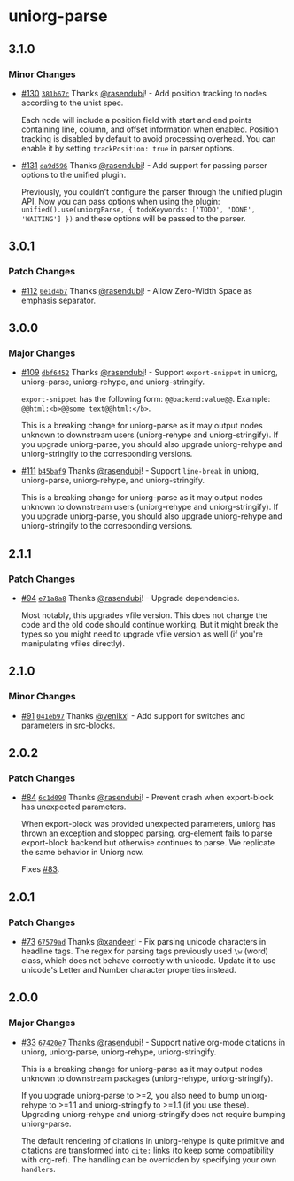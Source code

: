 # uniorg-parse

## 3.1.0

### Minor Changes

- [#130](https://github.com/rasendubi/uniorg/pull/130) [`381b67c`](https://github.com/rasendubi/uniorg/commit/381b67cf0d64c5926754fce04b54aa0b86699b85) Thanks [@rasendubi](https://github.com/rasendubi)! - Add position tracking to nodes according to the unist spec.

  Each node will include a position field with start and end points containing line, column, and offset information when enabled. Position tracking is disabled by default to avoid processing overhead. You can enable it by setting `trackPosition: true` in parser options.

- [#131](https://github.com/rasendubi/uniorg/pull/131) [`da9d596`](https://github.com/rasendubi/uniorg/commit/da9d596718fb3656833f5c3a3d2e0abd9667eaa1) Thanks [@rasendubi](https://github.com/rasendubi)! - Add support for passing parser options to the unified plugin.

  Previously, you couldn't configure the parser through the unified plugin API. Now you can pass options when using the plugin: `unified().use(uniorgParse, { todoKeywords: ['TODO', 'DONE', 'WAITING'] })` and these options will be passed to the parser.

## 3.0.1

### Patch Changes

- [#112](https://github.com/rasendubi/uniorg/pull/112) [`0e1d4b7`](https://github.com/rasendubi/uniorg/commit/0e1d4b7143495fefdbbfc0096a8e8706d5df30de) Thanks [@rasendubi](https://github.com/rasendubi)! - Allow Zero-Width Space as emphasis separator.

## 3.0.0

### Major Changes

- [#109](https://github.com/rasendubi/uniorg/pull/109) [`dbf6452`](https://github.com/rasendubi/uniorg/commit/dbf6452921ad03120bb9df87746aef52ac72b5fb) Thanks [@rasendubi](https://github.com/rasendubi)! - Support `export-snippet` in uniorg, uniorg-parse, uniorg-rehype, and uniorg-stringify.

  `export-snippet` has the following form: `@@backend:value@@`. Example: `@@html:<b>@@some text@@html:</b>`.

  This is a breaking change for uniorg-parse as it may output nodes unknown to downstream users (uniorg-rehype and uniorg-stringify). If you upgrade uniorg-parse, you should also upgrade uniorg-rehype and uniorg-stringify to the corresponding versions.

- [#111](https://github.com/rasendubi/uniorg/pull/111) [`b45baf9`](https://github.com/rasendubi/uniorg/commit/b45baf992db4659e2732e888bd3860b9eff25504) Thanks [@rasendubi](https://github.com/rasendubi)! - Support `line-break` in uniorg, uniorg-parse, uniorg-rehype, and uniorg-stringify.

  This is a breaking change for uniorg-parse as it may output nodes unknown to downstream users (uniorg-rehype and uniorg-stringify). If you upgrade uniorg-parse, you should also upgrade uniorg-rehype and uniorg-stringify to the corresponding versions.

## 2.1.1

### Patch Changes

- [#94](https://github.com/rasendubi/uniorg/pull/94) [`e71a8a8`](https://github.com/rasendubi/uniorg/commit/e71a8a85f4921d53fdf112df17bd37b92af1ed5d) Thanks [@rasendubi](https://github.com/rasendubi)! - Upgrade dependencies.

  Most notably, this upgrades vfile version. This does not change the code and the old code should continue working. But it might break the types so you might need to upgrade vfile version as well (if you're manipulating vfiles directly).

## 2.1.0

### Minor Changes

- [#91](https://github.com/rasendubi/uniorg/pull/91) [`041eb97`](https://github.com/rasendubi/uniorg/commit/041eb9743cbb95bff692eebf821777d2622c09d9) Thanks [@venikx](https://github.com/venikx)! - Add support for switches and parameters in src-blocks.

## 2.0.2

### Patch Changes

- [#84](https://github.com/rasendubi/uniorg/pull/84) [`6c1d090`](https://github.com/rasendubi/uniorg/commit/6c1d0903699f90ebd1dad5102ac9821132e37696) Thanks [@rasendubi](https://github.com/rasendubi)! - Prevent crash when export-block has unexpected parameters.

  When export-block was provided unexpected parameters, uniorg has thrown an exception and stopped parsing. org-element fails to parse export-block backend but otherwise continues to parse. We replicate the same behavior in Uniorg now.

  Fixes [#83](https://github.com/rasendubi/uniorg/issues/83).

## 2.0.1

### Patch Changes

- [#73](https://github.com/rasendubi/uniorg/pull/73) [`67579ad`](https://github.com/rasendubi/uniorg/commit/67579ad2ae4ea5fad46dc4b26c898913921ae064) Thanks [@xandeer](https://github.com/xandeer)! - Fix parsing unicode characters in headline tags. The regex for parsing tags previously used `\w` (word) class, which does not behave correctly with unicode. Update it to use unicode's Letter and Number character properties instead.

## 2.0.0

### Major Changes

- [#33](https://github.com/rasendubi/uniorg/pull/33) [`67420e7`](https://github.com/rasendubi/uniorg/commit/67420e7fe05defc99b52aecce75fcc3831d39ff6) Thanks [@rasendubi](https://github.com/rasendubi)! - Support native org-mode citations in uniorg, uniorg-parse, uniorg-rehype, uniorg-stringify.

  This is a breaking change for uniorg-parse as it may output nodes unknown to downstream packages (uniorg-rehype, uniorg-stringify).

  If you upgrade uniorg-parse to >=2, you also need to bump uniorg-rehype to >=1.1 and uniorg-stringify to >=1.1 (if you use these). Upgrading uniorg-rehype and uniorg-stringify does not require bumping uniorg-parse.

  The default rendering of citations in uniorg-rehype is quite primitive and citations are transformed into `cite:` links (to keep some compatibility with org-ref). The handling can be overridden by specifying your own `handlers`.
